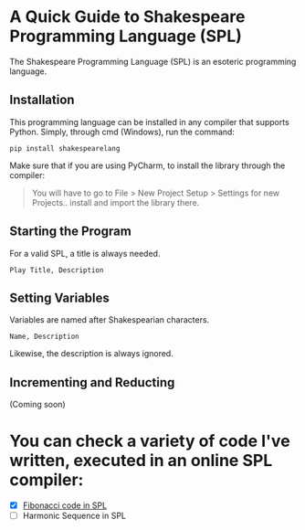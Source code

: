 # A Quick Guide to Shakespeare Programming Language (SPL)
The Shakespeare Programming Language (SPL) is an esoteric programming language. 

## Installation

This programming language can be installed in any compiler that supports Python.
Simply, through cmd (Windows), run the command:
```
pip install shakespearelang
```

Make sure that if you are using PyCharm, to install the library through the compiler:
> You will have to go to File > New Project Setup > Settings for new Projects..
install and import the library there.

## Starting the Program
For a valid SPL, a title is always needed.
```
Play Title, Description
```
## Setting Variables
Variables are named after Shakespearian characters.
```
Name, Description
```
Likewise, the description is always ignored.

## Incrementing and Reducting

(Coming soon)

# You can check a variety of code I've written, executed in an online SPL compiler:
- [x] <a href="https://tio.run/##rVRNj9MwED03v2J64lL1B@wFrRCIol0hUYSEEIeJMy
         HW@iOyxy3hz5ex45YsapEQ3NL6zfuY5ySO5nT6OBC80a13qJSGV2hUMsjau7gBhNHgBNoBHz2g4gg8IIMj6iJEbwm0HYM/kCXH
         26b5IH/5DXhH4HvBLqldsi2FCOi6cjIGOmifYkZvm3fJaOJNOYmkvIB@H90278eBjMYZZbwfC9kBg8bWEMgUB29Mhj6iaomHGf
         qk3TdIrI3@QR2geIA4oqIyjrFgSB6r58wsYZrVanWvGHZ3cHNJ24zaK5LAFbZzmjWKUjnPlAhvyYx9MvCpOpWpL68dU4CaqBip
         lr8255x3jTD6BBg4u5SFMU@z/ZZQ8mTOHnWAkSRN/hWTcxMcMVh5tJbCiwgdTuss@F3zL42qXwp7piiWyMHkU4CBRPkyWqF18J
         rZvdh4mketdt3fiH7OMZ22aLb/2cLq0k8taM95n7Xqh7nq6z7nO/nc6PVCyq1NNrNm7UimL5UWw@s/JDpL3NzMUq8NeKCzXKf7
         ngI5ucVi@kjCP5PVF2zKJv5pcxV18xYuQle5@X2CwcsG1kvyews7cJ6z1WxAviLusqmXS6ldL9@VDRjJkbKYV/KtAfYQa4lzW5
         RcLuZ0@gk" title="Shakespeare Programming Language – Try It Online">Fibonacci code in SPL</a>
 - [ ] Harmonic Sequence in SPL
